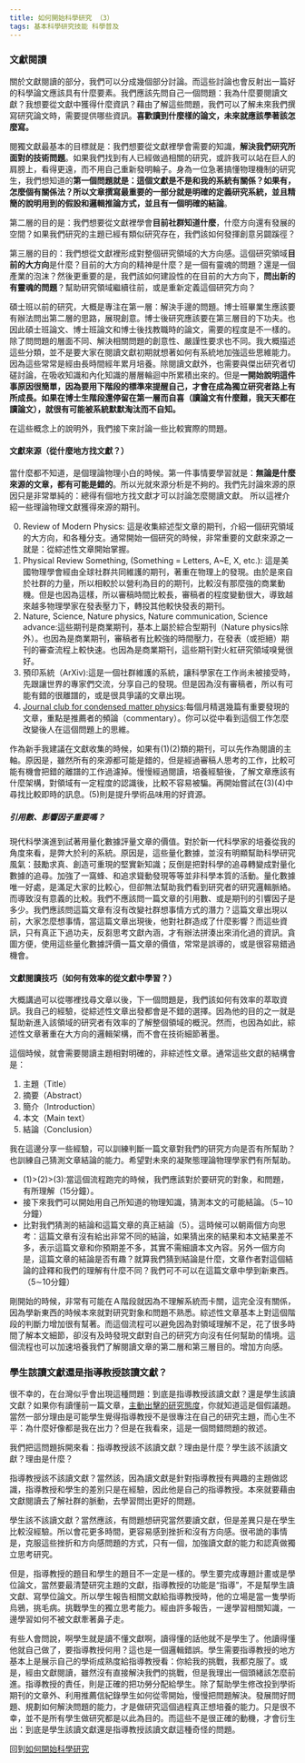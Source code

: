 ```yaml
---
title: 如何開始科學研究 （3）
tags: 基本科學研究技能 科學普及
---
```


### 文獻閱讀

關於文獻閱讀的部分，我們可以分成幾個部分討論。而這些討論也會反射出一篇好的科學論文應該具有什麼要素。我們應該先問自己一個問題：我為什麼要閱讀文獻？我想要從文獻中獲得什麼資訊？藉由了解這些問題，我們可以了解未來我們撰寫研究論文時，需要提供哪些資訊。**喜歡讀到什麼樣的論文，未來就應該學著該怎麼寫。**

閱獨文獻最基本的目標就是：我們想要從文獻裡學會需要的知識，**解決我們研究所面對的技術問題**。如果我們找到有人已經做過相關的研究，或許我可以站在巨人的肩膀上，看得更遠，而不用自己重新發明輪子。身為一位急著搞懂物理機制的研究生，我們想知道的**第一個問題就是：這個文獻是不是和我的系統有關係？如果有，怎麼個有關係法？所以文章撰寫最重要的一部分就是明確的定義研究系統，並且精簡的說明用到的假設和邏輯推論方式，並且有一個明確的結論**。

第二層的目的是：我們想要從文獻裡學會**目前社群知道什麼**，什麼方向還有發展的空間？如果我們研究的主題已經有類似研究存在，我們該如何發揮創意另闢蹊徑？

第三層的目的：我們想從文獻裡形成對整個研究領域的大方向感。這個研究領域**目前的大方向**是什麼？目前的大方向的精神是什麼？是一個有靈魂的問題？還是一個產業的泡沫？然後更重要的是，我們該如何建設性的在目前的大方向下，**問出新的有靈魂的問題**？幫助研究領域繼續往前，或是重新定義這個研究方向？

碩士班以前的研究，大概是專注在第一層：解決手邊的問題。博士班畢業生應該要有辦法問出第二層的思路，展現創意。博士後研究應該要在第三層目的下功夫。也因此碩士班論文、博士班論文和博士後找教職時的論文，需要的程度是不一樣的。除了問問題的層面不同、解決相關問題的創意性、嚴謹性要求也不同。我大概描述這些分類，並不是要大家在閱讀文獻初期就想著如何有系統地加強這些思維能力。因為這些常常是經由長時間經年累月培養。除閱讀文獻外，也需要與傑出研究者切磋討論，在吸收知識和內化知識的層層輪迴中所累積出來的。但是**一開始說明這件事原因很簡單，因為要用下階段的標準來提醒自己，才會在成為獨立研究者路上有所成長。如果在博士生階段還停留在第一層而自喜（讀論文有什麼難，我天天都在讀論文），就很有可能被系統默默淘汰而不自知。**

在這些概念上的說明外，我們接下來討論一些比較實際的問題。

#### 文獻來源（從什麼地方找文獻？）

當什麼都不知道，是個理論物理小白的時候。第一件事情要學習就是：**無論是什麼來源的文章，都有可能是錯的**。所以光就來源分析是不夠的。我們先討論來源的原因只是非常單純的：總得有個地方找文獻才可以討論怎麼閱讀文獻。
所以這裡介紹一些理論物理文獻獲得來源的期刊。

0. Review of Modern Physics: 這是收集綜述型文章的期刊，介紹一個研究領域的大方向，和各種分支。通常開始一個研究的時候，非常重要的文獻來源之一就是：從綜述性文章開始掌握。
1. Physical Review Something, (Something = Letters, A\~E, X, etc.): 這是美國物理學會經由全球社群共同維護的期刊，著重在物理上的發現。由於是來自於社群的力量，所以相較於以營利為目的的期刊，比較沒有那麼強的商業動機。但是也因為這樣，所以審稿時間比較長，審稿者的程度變動很大，導致越來越多物理學家在發表壓力下，轉投其他較快發表的期刊。
2. Nature, Science, Nature physics, Nature communication, Science advance:這些期刊是商業期刊，基本上屬於綜合型期刊（Nature physics除外）。也因為是商業期刊，審稿者有比較強的時間壓力，在發表（或拒絕）期刊的審查流程上較快速。也因為是商業期刊，這些期刊對火紅研究領域嗅覺很好。
3. 預印系統（ArXiv):這是一個社群維護的系統，讓科學家在工作尚未被接受時，先跟讓世界的專家們交流，分享自己的發現。但是因為沒有審稿者，所以有可能有錯的很離譜的，或是很具爭議的文章出現。
4. [Journal club for condensed matter physics](https://www.condmatjclub.org):每個月精選幾篇有重要發現的文章，重點是推薦者的頻論（commentary）。你可以從中看到這個工作怎麼改變後人在這個問題上的思維。

作為新手我建議在文獻收集的時候，如果有(1)(2)類的期刊，可以先作為閱讀的主軸。原因是，雖然所有的來源都可能是錯的，但是經過審稿人思考的工作，比較可能有機會把錯的離譜的工作過濾掉。慢慢經過閱讀，培養經驗後，了解文章應該有什麼架構，對領域有一定程度的認識後，比較不容易被騙。再開始嘗試在(3)(4)中尋找比較即時的訊息。(5)則是提升學術品味用的好資源。

##### 引用數、影響因子重要嗎？

現代科學演進到試著用量化數據評量文章的價值。對於新一代科學家的培養從我的角度來看，是弊大於利的系統。原因是，這些量化數據，並沒有明顯幫助科學研究風氣：鼓勵求真、創造可重現的堅實新知識；反倒是把對科學的追尋轉變成對量化數據的追尋。加強了一窩蜂、和追求聳動發現等等並非科學本質的活動。量化數據唯一好處，是滿足大家的比較心，但卻無法幫助我們看到研究者的研究邏輯脈絡。而導致沒有意義的比較。我們不應該問一篇文章的引用數、或是期刊的引響因子是多少。我們應該問這篇文章有沒有改變社群想事情方式的潛力？這篇文章出現以前，大家怎麼想事情，當這篇文章出現後，他對社群造成了什麼影響？而這些資訊，只有真正下過功夫，反芻思考文獻內涵，才有辦法拼湊出來消化過的資訊。貪圖方便，使用這些量化數據評價一篇文章的價值，常常是誤導的，或是很容易錯過機會。

#### 文獻閱讀技巧（如何有效率的從文獻中學習？）

大概講過可以從哪裡找尋文章以後，下一個問題是，我們該如何有效率的萃取資訊。我自己的經驗，從綜述性文章出發都會是不錯的選擇。因為他的目的之一就是幫助新進入該領域的研究者有效率的了解整個領域的概況。然而，也因為如此，綜述性文章著重在大方向的邏輯架構，而不會在技術細節著墨。

這個時候，就會需要閱讀主題相對明確的，非綜述性文章。通常這些文獻的結構會是：

1. 主題（Title）
2. 摘要（Abstract）
3. 簡介（Introduction）
4. 本文（Main text）
5. 結論（Conclusion）

我在這邊分享一些經驗，可以訓練判斷一篇文章對我們的研究方向是否有所幫助？也訓練自己猜測文章結論的能力。希望對未來的凝聚態理論物理學家們有所幫助。

* (1)>(2)>(3):當這個流程跑完的時候，我們應該對於要研究的對象，和問題，有所理解（15分鐘）。
* 接下來我們可以開始用自己所知道的物理知識，猜測本文的可能結論。（5$\sim$10分鐘）
* 比對我們猜測的結論和這篇文章的真正結論（5）。這時候可以朝兩個方向思考：這篇文章有沒有給出非常不同的結論，如果猜出來的結果和本文結果差不多，表示這篇文章和你預期差不多，其實不需細讀本文內容。另外一個方向是，這篇文章的結論是否有趣？就算我們猜到結論是什麼，文章作者對這個結論的詮釋和我們的理解有什麼不同？我們可不可以在這篇文章中學到新東西。（5$\sim$10分鐘）

剛開始的時候，非常有可能在Ａ階段就因為不理解系統而卡關，這完全沒有關係，因為學新東西的時候本來就對研究對象和問題不熟悉。綜述性文章基本上對這個階段的判斷力增加很有幫著。而這個流程可以避免因為對領域理解不足，花了很多時間了解本文細節，卻沒有及時發現文獻對自己的研究方向沒有任何幫助的情境。這個流程也可以加速培養我們了解閱讀文章的第二層和第三層目的。增加方向感。

### 學生該讀文獻還是指導教授該讀文獻？

很不幸的，在台灣似乎會出現這種問題：到底是指導教授該讀文獻？還是學生該讀文獻？如果你有讀懂前一篇文章，[主動出擊的研究態度](../../07/22/how_to_do_research_2.html)，你就知道這是個假議題。當然一部分理由是可能學生覺得指導教授不是很專注在自己的研究主題，而心生不平：為什麼好像都是我在出力？但是在我看來，這是一個問錯問題的敘述。

我們把這問題拆開來看：指導教授該不該讀文獻？理由是什麼？學生該不該讀文獻？理由是什麼？

指導教授該不該讀文獻？當然該，因為讀文獻是針對指導教授有興趣的主題做認識，指導教授和學生的差別只是在經驗，因此他是自己的指導教授。本來就要藉由文獻閱讀去了解社群的脈動，去學習問出更好的問題。

學生該不該讀文獻？當然應該，有問題想研究當然要讀文獻，但是差異只是在學生比較沒經驗。所以會花更多時間，更容易感到挫折和沒有方向感。很弔詭的事情是，克服這些挫折和方向感問題的方式，只有一個，加強讀文獻的能力和認真做獨立思考研究。

但是，指導教授的題目和學生的題目不一定是一樣的。學生要完成專題計畫或是學位論文，當然要最清楚研究主題的文獻，指導教授的功能是“指導”，不是幫學生讀文獻、寫學位論文。所以學生報告相關文獻給指導教授時，他的立場是當一隻學術烏鴉，挑毛病。挑戰學生的獨立思考能力。經由許多報告，一邊學習相關知識，一邊學習如何不被文獻牽著鼻子走。

有些人會問說，啊學生就是讀不懂文獻啊，讀得懂的話他就不是學生了。他讀得懂他就自己做了，要指導教授何用？這也是一個邏輯錯誤。學生需要指導教授的地方基本上是展示自己的學術成熟度給指導教授看：你給我的挑戰，我都克服了。或是，經由文獻閱讀，雖然沒有直接解決我們的挑戰，但是我理出一個頭緒該怎麼前進。指導教授的責任，則是正確的把功勞分配給學生。除了幫助學生修改投到學術期刊的文章外、利用推薦信紀錄學生如何從零開始，慢慢把問題解決。發展問好問題、規劃如何解決問題的能力，才是做研究這個過程真正想培養的能力。只是很不幸，並不是所有學生做研究都是以此為目的。而這些不是很正確的動機，才會衍生出：到底是學生該讀文獻還是指導教授該讀文獻這種奇怪的問題。

回到[如何開始科學研究](../../07/21/how_to_do_research_1.html)

